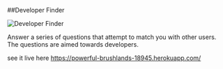 ##Developer Finder

![Developer Finder](https://davebattles.github.io/FriendFinder/markdown.png)

Answer a series of questions that attempt to match you with other users.
The questions are aimed towards developers.

see it live here
 https://powerful-brushlands-18945.herokuapp.com/
